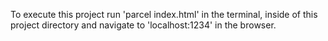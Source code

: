 To execute this project run 'parcel index.html' in the terminal, inside of this project directory
and navigate to 'localhost:1234' in the browser.
